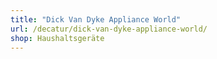 ```yaml
---
title: "Dick Van Dyke Appliance World"
url: /decatur/dick-van-dyke-appliance-world/
shop: Haushaltsgeräte
---
```

